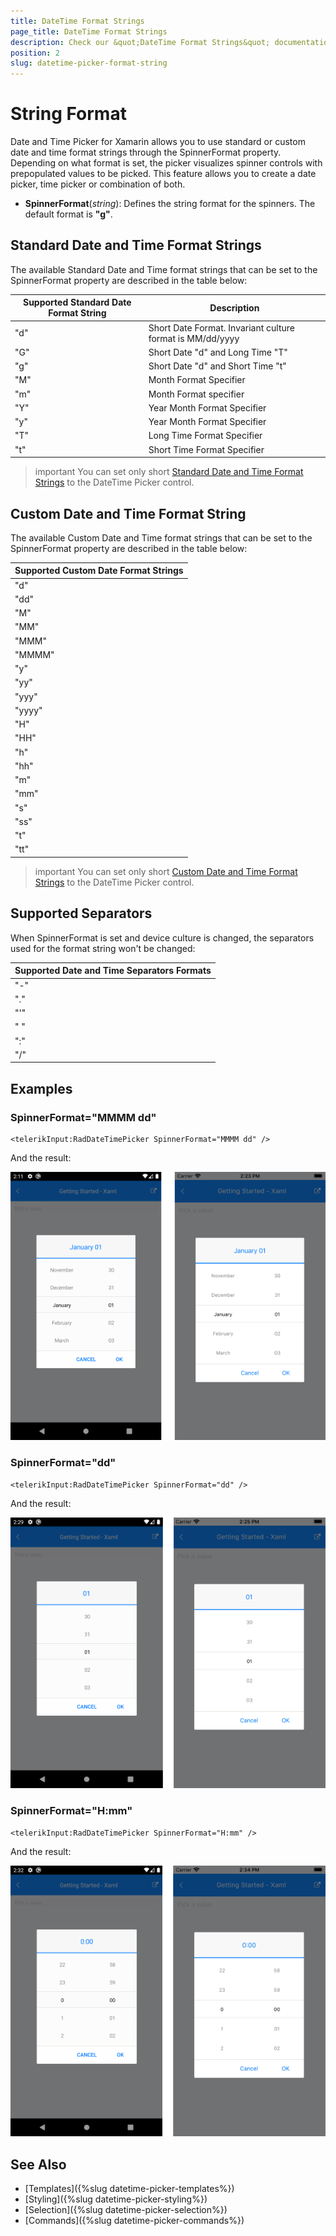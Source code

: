```yaml
---
title: DateTime Format Strings
page_title: DateTime Format Strings
description: Check our &quot;DateTime Format Strings&quot; documentation article for Telerik DateTimePicker for Xamarin control.
position: 2
slug: datetime-picker-format-string
---
```


# String Format

Date and Time Picker for Xamarin allows you to use standard or custom date and time format strings through the SpinnerFormat property. Depending on what format is set, the picker visualizes spinner controls with prepopulated values to be picked. This feature allows you to create a date picker, time picker or combination of both.

* **SpinnerFormat**(*string*): Defines the string format for the spinners. The default format is **"g"**.

## Standard Date and Time Format Strings

The available Standard Date and Time format strings that can be set to the SpinnerFormat property are described in the table below:

| Supported Standard Date Format String | Description |
| -------- | -------- |
| "d" | Short Date Format. Invariant culture format is MM/dd/yyyy |
| "G" | Short Date "d" and Long Time "T" |
| "g" | Short Date "d" and Short Time "t" |
| "M" | Month Format Specifier |
| "m" | Month Format specifier |
| "Y" | Year Month Format Specifier |
| "y" | Year Month Format Specifier |
| "T" | Long Time Format Specifier |
| "t" | Short Time Format Specifier |

>important You can set only short [Standard Date and Time Format Strings](https://docs.microsoft.com/en-us/dotnet/standard/base-types/standard-date-and-time-format-strings) to the DateTime Picker control.

## Custom Date and Time Format String

The available Custom Date and Time format strings that can be set to the SpinnerFormat property are described in the table below:

| Supported Custom Date Format Strings|
| -------- |
| "d" |
| "dd" |
| "M" |
| "MM" |
| "MMM" |
| "MMMM" |
| "y" |
| "yy" |
| "yyy" |
| "yyyy" |
| "H" |
| "HH" |
| "h" |
| "hh" |
| "m" |
| "mm" |
| "s" |
| "ss" |
| "t" |
| "tt" |

>important You can set only short [Custom Date and Time Format Strings](https://docs.microsoft.com/en-us/dotnet/standard/base-types/custom-date-and-time-format-strings) to the DateTime Picker control.

## Supported Separators

When SpinnerFormat is set and device culture is changed, the separators used for the format string won't be changed:

| Supported Date and Time Separators Formats |
| -------- |
| "-" |
| "." |
| "'" |
| " " |
| ":" |
| "/" |

## Examples

### SpinnerFormat="MMMM dd"

```XAML
<telerikInput:RadDateTimePicker SpinnerFormat="MMMM dd" />
```

And the result:

![](images/datetimepicker-string-format-mmmm-dd.png)

### SpinnerFormat="dd"

```XAML
<telerikInput:RadDateTimePicker SpinnerFormat="dd" />
```

And the result:

![](images/datetimepicker-string-format-dd.png)

### SpinnerFormat="H:mm"

```XAML
<telerikInput:RadDateTimePicker SpinnerFormat="H:mm" />
```

And the result:

![](images/datetimepicker-string-format-H-mm.png)

## See Also

- [Templates]({%slug datetime-picker-templates%})
- [Styling]({%slug datetime-picker-styling%})
- [Selection]({%slug datetime-picker-selection%})
- [Commands]({%slug datetime-picker-commands%})
